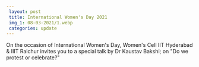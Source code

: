 ```yaml
---
 layout: post	
 title: International Women's Day 2021
 img_1: 08-03-2021/1.webp
 categories: update
---
```

On the occasion of International Women's Day, Women's Cell IIT Hyderabad & IIIT Raichur invites you to a special talk by Dr Kaustav Bakshi; on "Do we protest or celebrate?"
